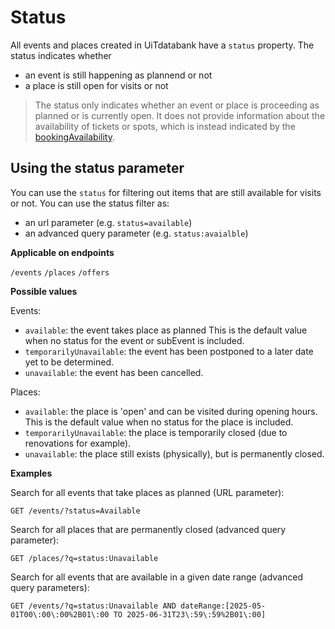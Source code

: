 # Status

All events and places created in UiTdatabank have a `status` property. The status indicates whether

* an event is still happening as plannend or not
* a place is still open for visits or not

> The status only indicates whether an event or place is proceeding as planned or is currently open. It does not provide information about the availability of tickets or spots, which is instead indicated by the [bookingAvailability](#booking-availability.md).

## Using the status parameter

You can use the `status` for filtering out items that are still available for visits or not. You can use the status filter as:

* an url parameter (e.g. `status=available`)
* an advanced query parameter (e.g. `status:avaialble`)

**Applicable on endpoints**

`/events` `/places` `/offers`

**Possible values**

Events:

* `available`: the event takes place as planned This is the default value when no status for the event or subEvent is included.
* `temporarilyUnavailable`: the event has been postponed to a later date yet to be determined.
* `unavailable`: the event has been cancelled.

Places:

* `available`: the place is 'open' and can be visited during opening hours. This is the default value when no status for the place is included.
* `temporarilyUnavailable`: the place is temporarily closed (due to renovations for example).
* `unavailable`: the place still exists (physically), but is permanently closed.

**Examples**

Search for all events that take places as planned (URL parameter):

```https
GET /events/?status=Available
```

Search for all places that are permanently closed (advanced query parameter):

```https
GET /places/?q=status:Unavailable
```

Search for all events that are available in a given date range (advanced query parameters):

```https
GET /events/?q=status:Unavailable AND dateRange:[2025-05-01T00\:00\:00%2B01\:00 TO 2025-06-31T23\:59\:59%2B01\:00]
```

